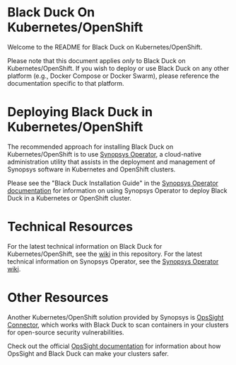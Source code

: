 # Black Duck On Kubernetes/OpenShift

Welcome to the README for Black Duck on Kubernetes/OpenShift.

Please note that this document applies *only* to Black Duck on Kubernetes/OpenShift. If you wish to deploy or use Black Duck on any other platform (e.g., Docker Compose or Docker Swarm), please reference the documentation specific to that platform.

# Deploying Black Duck in Kubernetes/OpenShift

The recommended approach for installing Black Duck on Kubernetes/OpenShift is to use [Synopsys Operator](https://synopsys.atlassian.net/wiki/spaces/BDLM/pages/34373652/Synopsys+Operator), a cloud-native administration utility that assists in the deployment and management of Synopsys software in Kubernetes and OpenShift clusters.

Please see the "Black Duck Installation Guide" in the [Synopsys Operator documentation](https://synopsys.atlassian.net/wiki/spaces/BDLM/pages/34373652/Synopsys+Operator) for information on using Synopsys Operator to deploy Black Duck in a Kubernetes or OpenShift cluster.

# Technical Resources

For the latest technical information on Black Duck for Kubernetes/OpenShift, see the [wiki](https://github.com/blackducksoftware/hub/wiki) in this repository.
For the latest technical information on Synopsys Operator, see the [Synopsys Operator wiki](https://github.com/blackducksoftware/synopsys-operator/wiki).

# Other Resources

Another Kubernetes/OpenShift solution provided by Synopsys is [OpsSight Connector](https://github.com/blackducksoftware/opssight-connector/wiki), which works with Black Duck to scan containers in your clusters for open-source security vulnerabilities.

Check out the official [OpsSight documentation](https://synopsys.atlassian.net/wiki/spaces/BDLM/pages/34242566/OpsSight) for information about how OpsSight and Black Duck can make your clusters safer.